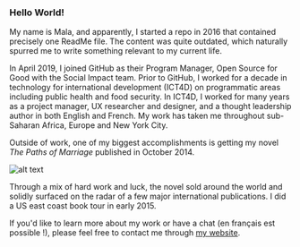 ### Hello World! ###

My name is Mala, and apparently, I started a repo in 2016 that contained precisely one ReadMe file. The content was quite outdated, which naturally spurred me to write something relevant to my current life.

In April 2019, I joined GitHub as their Program Manager, Open Source for Good with the Social Impact team. Prior to GitHub, I worked for a decade in technology for international development (ICT4D) on programmatic areas including public health and food security. In ICT4D, I worked for many years as a project manager, UX researcher and designer, and a thought leadership author in both English and French. My work has taken me throughout sub-Saharan Africa, Europe and New York City.

Outside of work, one of my biggest accomplishments is getting my novel *The Paths of Marriage* published in October 2014.

![alt text][logo]

[logo]: https://malakumar.com/wp-content/uploads/elementor/thumbs/PoM-cover1-lwk35a25om18t3wnxey9tziaucgrvuh5nr4xyy9hgs.jpg "The Paths of Marriage"

Through a mix of hard work and luck, the novel sold around the world and solidly surfaced on the radar of a few major international publications. I did a US east coast book tour in early 2015.

If you'd like to learn more about my work or have a chat (en français est possible !), please feel free to contact me through [my website](https://malakumar.com). 
